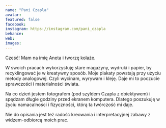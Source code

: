 ```yaml
---
name: "Pani Czapla"
avatar: 
featured: false
facebook: 
instagram: https://instagram.com/pani_czapla
behance: 
web:
images:
---
```

Cześć!
Mam na imię Aneta i tworzę kolaże.

W swoich pracach wykorzystuję stare magazyny, wydruki i papier, by recyklingować je w kreatywny sposób. Moje plakaty powstają przy użyciu metody analogowej. Czyli wycinam, wyrywam i kleję. Daje mi to poczucie sprawczości i materialności świata.

Na co dzień jestem fotografem (pod szyldem Czapla z obiektywem) i spędzam długie godziny przed ekranem komputera. Dlatego poszukuję w życiu namacalności i fizyczności, którą ta twórczość mi daje.

Nie do opisania jest też radość kreowania i interpretacyjnej zabawy z widzem-odbiorcą moich prac.
